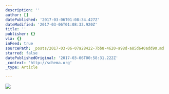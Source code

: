 ```yaml
---
description: ''
author: []
datePublished: '2017-03-06T01:08:34.427Z'
dateModified: '2017-03-06T01:08:33.920Z'
title: ''
publisher: {}
via: {}
inFeed: true
sourcePath: _posts/2017-03-06-07a28422-7bb8-4620-a98d-a85d640add90.md
starred: false
datePublishedOriginal: '2017-03-06T00:58:31.222Z'
_context: 'http://schema.org'
_type: Article

---
```

![](https://the-grid-user-content.s3-us-west-2.amazonaws.com/439aff82-a961-4c2b-a0f1-bc8875ce2ad8.jpg)